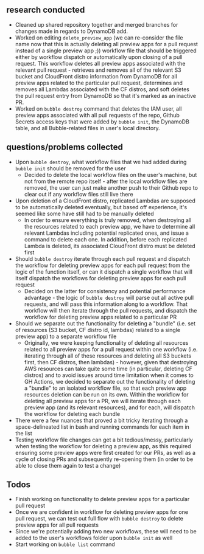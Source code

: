 ## research conducted 
- Cleaned up shared repository together and merged branches for changes made in regards to DynamoDB add.
- Worked on editing `delete_preview_app` (we can re-consider the file name now that this is actually deleting all preview apps for a pull request instead of a single preview app ;)) workflow file that should be triggered either by workflow dispatch or automatically upon closing of a pull request. This workflow deletes all preview apps associated with the relevant pull request - retrieves and removes all of the relevant S3 bucket and CloudFront distro information from DynamoDB for all preview apps related to the particular pull request, determines and removes all Lambdas associated with the CF distros, and soft deletes the pull request entry from DynamoDB so that it's marked as an inactive PR.  
- Worked on `bubble destroy` command that deletes the IAM user, all preview apps associated with all pull requests of the repo, Github Secrets access keys that were added by `bubble init`, the DynamoDB table, and all Bubble-related files in user's local directory.

##  questions/problems collected
- Upon `bubble destroy`, what workflow files that we had added during `bubble init` should be removed for the user
  - Decided to delete the local workflow files on the user's machine, but not from the remote repo itself - after the local workflow files are removed, the user can just make another push to their Github repo to clear out if any workflow files still live there
- Upon deletion of a CloudFront distro, replicated Lambdas are supposed to be automatically deleted eventually, but based off experience, it's seemed like some have still had to be manually deleted
  - In order to ensure everything is truly removed, when destroying all the resources related to each preview app, we have to determine all relevant Lambdas including potential replicated ones, and issue a command to delete each one. In addition, before each replicated Lambda is deleted, its associated CloudFront distro must be deleted first
- Should `bubble destroy` iterate through each pull request and dispatch the workflow for deleting preview apps for each pull request from the logic of the function itself, or can it dispatch a single workflow that will itself dispatch the workflows for deleting preview apps for each pull request
  - Decided on the latter for consistency and potential performance advantage - the logic of `bubble destroy` will parse out all active pull requests, and will pass this information along to a workflow. That workflow will then iterate through the pull requests, and dispatch the workflow for deleting preview apps related to a particular PR
- Should we separate out the functionality for deleting a "bundle" (i.e. set of resources (S3 bucket, CF distro id, lambdas) related to a single preview app) to a separate workflow file
  - Originally, we were keeping functionality of deleting all resources related to all preview apps for a pull request within one workflow (i.e. iterating through all of these resources and deleting all S3 buckets first, then CF distros, then lambdas) - however, given that destroying AWS resources can take quite some time (in particular, deleting CF distros) and to avoid issues around time limitation when it comes to GH Actions, we decided to separate out the functionality of deleting a "bundle" to an isolated workflow file, so that each preview app resources deletion can be run on its own. Within the workflow for deleting all preview apps for a PR, we will iterate through each preview app (and its relevant resources), and for each, will dispatch the workflow for deleting each bundle
- There were a few nuances that proved a bit tricky iterating through a space-delineated list in bash and running commands for each item in the list
- Testing workflow file changes can get a bit tedious/messy, particularly when testing the workflow for deleting a preview app, as this required ensuring some preview apps were first created for our PRs, as well as a cycle of closing PRs and subsequently re-opening them (in order to be able to close them again to test a change)

## Todos
- Finish working on functionality to delete preview apps for a particular pull request
- Once we are confident in workflow for deleting preview apps for one pull request, we can test out full flow with `bubble destroy` to delete preview apps for all pull requests 
- Since we're potentially adding two new workflows, these will need to be added to the user's workflows folder upon `bubble init` as well 
- Start working on `bubble list` command
